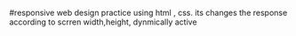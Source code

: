 #responsive web design practice using html , css.
its changes the response according to scrren width,height,
dynmically active

